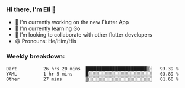 ### Hi there, I'm Eli 👋
- 🔭 I’m currently working on the new Flutter App
- 🌱 I’m currently learning Go
- 🦄 I’m looking to collaborate with other flutter developers
- 😄 Pronouns: He/Him/His

### Weekly breakdown:
<!--START_SECTION:waka-->

```text
Dart          26 hrs 20 mins  ███████████████████████▒░   93.39 %
YAML          1 hr 5 mins     █░░░░░░░░░░░░░░░░░░░░░░░░   03.89 %
Other         27 mins         ▒░░░░░░░░░░░░░░░░░░░░░░░░   01.60 %
```

<!--END_SECTION:waka-->
